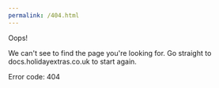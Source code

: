 ```yaml
---
permalink: /404.html
---
```


Oops!

We can't see to find the page you're looking for. Go straight to docs.holidayextras.co.uk to start again.

Error code: 404
